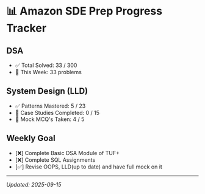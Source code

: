 #  📊  Amazon SDE Prep Progress Tracker

## DSA
- ✅ Total Solved: 33 / 300
- 🔄 This Week: 33 problems

## System Design (LLD)
- ✅ Patterns Mastered: 5 / 23
- 🔄 Case Studies Completed: 0 / 15
- 🏹 Mock MCQ's Taken: 4 / 5

## Weekly Goal
- [❌] Complete Basic DSA Module of TUF+
- [❌] Complete SQL Assignments
- [✅] Revise OOPS, LLD(up to date) and have full mock on it

---
_Updated: 2025-09-15_
